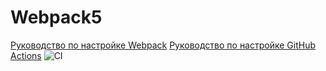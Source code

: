 # Webpack5

[Руководство по настройке Webpack](https://webpack.js.org/guides/)
[Руководство по настройке GitHub Actions](https://docs.github.com/en/actions/quickstart)
![CI](https://github.com/<AlexandrYaskevich>/<git@github.com:AlexandrYaskevich/GoblinaddEventListener.git>/actions/workflows/web.yml/badge.svg)
